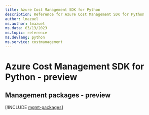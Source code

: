 ```yaml
---
title: Azure Cost Management SDK for Python
description: Reference for Azure Cost Management SDK for Python
author: lmazuel
ms.author: lmazuel
ms.data: 03/13/2023
ms.topic: reference
ms.devlang: python
ms.service: costmanagement
---
```

# Azure Cost Management SDK for Python - preview

## Management packages - preview
[!INCLUDE [mgmt-packages](cost-management-mgmt-index.md)]
